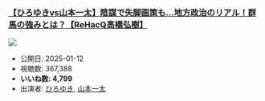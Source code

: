 ### [【ひろゆきvs山本一太】陰謀で失脚画策も…地方政治のリアル！群馬の強みとは？【ReHacQ高橋弘樹】](https://www.youtube.com/watch?v=K5wQ3q80DS8)
[![](https://img.youtube.com/vi/K5wQ3q80DS8/sddefault.jpg)](https://www.youtube.com/watch?v=K5wQ3q80DS8)
-   公開日: 2025-01-12
-   視聴数: 367,388
-   **いいね数: 4,799**
-   出演者: [ひろゆき](/rehacq_fan/people/ひろゆき "wikilink"), [山本一太](/rehacq_fan/people/山本一太 "wikilink")

